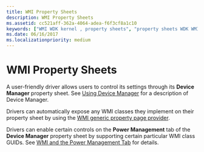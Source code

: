 ```yaml
---
title: WMI Property Sheets
description: WMI Property Sheets
ms.assetid: cc521aff-362a-4064-adea-f6f3cf8a1c10
keywords: ["WMI WDK kernel , property sheets", "property sheets WDK WMI", "device property sheets WDK WMI"]
ms.date: 06/16/2017
ms.localizationpriority: medium
---
```


# WMI Property Sheets





A user-friendly driver allows users to control its settings through its **Device Manager** property sheet. See [Using Device Manager](https://msdn.microsoft.com/library/windows/hardware/ff553570) for a description of Device Manager.

Drivers can automatically expose any WMI classes they implement on their property sheet by using the [WMI generic property page provider](wmi-generic-property-page-provider.md).

Drivers can enable certain controls on the **Power Management** tab of the **Device Manager** property sheet by supporting certain particular WMI class GUIDs. See [WMI and the Power Management Tab](wmi-and-the-power-management-tab.md) for details.

 

 




